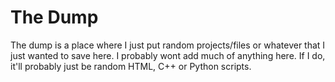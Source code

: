 <h1>The Dump</h1>
The dump is a place where I just put random projects/files or whatever that I just wanted to save here. I probably wont add much of anything here.
If I do, it'll probably just be random HTML, C++ or Python scripts.
